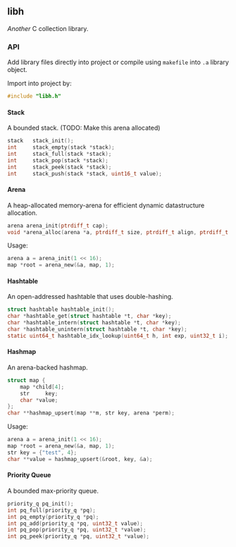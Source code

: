 ## libh
*Another* C collection library.

### API
Add library files directly into project or compile using `makefile` into `.a` library object.

Import into project by:
```C
#include "libh.h"
```

#### Stack
A bounded stack. (TODO: Make this arena allocated)
```C
stack   stack_init();
int     stack_empty(stack *stack);
int     stack_full(stack *stack);
int     stack_pop(stack *stack);
int     stack_peek(stack *stack);
int     stack_push(stack *stack, uint16_t value);
```

#### Arena
A heap-allocated memory-arena for efficient dynamic datastructure allocation.
```C
arena arena_init(ptrdiff_t cap);
void *arena_alloc(arena *a, ptrdiff_t size, ptrdiff_t align, ptrdiff_t count);
```

Usage:
```C
arena a = arena_init(1 << 16);
map *root = arena_new(&a, map, 1);
```

#### Hashtable
An open-addressed hashtable that uses double-hashing.
```C
struct hashtable hashtable_init();
char *hashtable_get(struct hashtable *t, char *key);
char *hashtable_intern(struct hashtable *t, char *key);
char *hashtable_unintern(struct hashtable *t, char *key);
static uint64_t hashtable_idx_lookup(uint64_t h, int exp, uint32_t i);
```
#### Hashmap
An arena-backed hashmap.
```C
struct map {
    map *child[4];
    str     key;
    char *value;
};
char **hashmap_upsert(map **m, str key, arena *perm);
```

Usage:
```C
arena a = arena_init(1 << 16);
map *root = arena_new(&a, map, 1);
str key = {"test", 4};
char **value = hashmap_upsert(&root, key, &a);
```

#### Priority Queue
A bounded max-priority queue.
```C
priority_q pq_init();
int pq_full(priority_q *pq);
int pq_empty(priority_q *pq);
int pq_add(priority_q *pq, uint32_t value);
int pq_pop(priority_q *pq, uint32_t *value);
int pq_peek(priority_q *pq, uint32_t *value);
```
